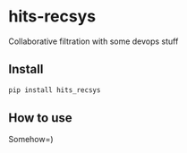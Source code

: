 # hits-recsys


<!-- WARNING: THIS FILE WAS AUTOGENERATED! DO NOT EDIT! -->

Collaborative filtration with some devops stuff

## Install

``` sh
pip install hits_recsys
```

## How to use

Somehow=)
